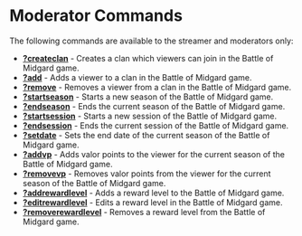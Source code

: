 # Moderator Commands

The following commands are available to the streamer and moderators only:

* **[?createclan](createclan.md)** - Creates a clan which viewers can join in the Battle of Midgard game.
* **[?add](add.md)** - Adds a viewer to a clan in the Battle of Midgard game.
* **[?remove](remove.md)** - Removes a viewer from a clan in the Battle of Midgard game.
* **[?startseason](startseason.md)** - Starts a new season of the Battle of Midgard game.
* **[?endseason](endseason.md)** - Ends the current season of the Battle of Midgard game.
* **[?startsession](startsession.md)** - Starts a new session of the Battle of Midgard game.
* **[?endsession](endsession.md)** - Ends the current session of the Battle of Midgard game.
* **[?setdate](setdate.md)** - Sets the end date of the current season of the Battle of Midgard game.
* **[?addvp](addvp.md)** - Adds valor points to the viewer for the current season of the Battle of Midgard game.
* **[?removevp](removevp.md)** - Removes valor points from the viewer for the current season of the Battle of Midgard game.
* **[?addrewardlevel](addrewardlevel.md)** - Adds a reward level to the Battle of Midgard game.
* **[?editrewardlevel](editrewardlevel.md)** - Edits a reward level in the Battle of Midgard game.
* **[?removerewardlevel](removerewardlevel.md)** - Removes a reward level from the Battle of Midgard game.